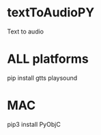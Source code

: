 # textToAudioPY
Text to audio

# ALL platforms 
pip install gtts playsound

# MAC
pip3 install PyObjC

